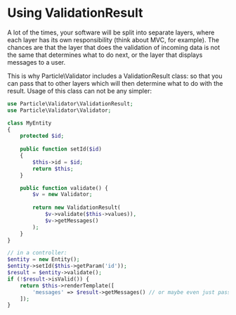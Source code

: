 # Using ValidationResult

A lot of the times, your software will be split into separate layers, where each layer has its own
responsibility (think about MVC, for example). The chances are that the layer that does the validation
of incoming data is not the same that determines what to do next, or the layer that displays messages
to a user.

This is why Particle\Validator includes a ValidationResult class: so that you can pass that to other
layers which will then determine what to do with the result. Usage of this class can not be any
simpler:

```php
use Particle\Validator\ValidationResult;
use Particle\Validator\Validator;

class MyEntity 
{
    protected $id;
    
    public function setId($id)
    {
        $this->id = $id;
        return $this;
    }

    public function validate() {
        $v = new Validator;
        
        return new ValidationResult(
            $v->validate($this->values)),
            $v->getMessages()
        );
    }
}

// in a controller:
$entity = new Entity();
$entity->setId($this->getParam('id'));
$result = $entity->validate();
if (!$result->isValid()) {
    return $this->renderTemplate([
        'messages' => $result->getMessages() // or maybe even just pass in $result.
    ]);
}
```
